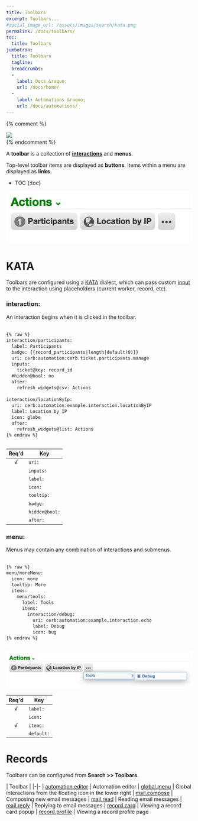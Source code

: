 ```yaml
---
title: Toolbars
excerpt: Toolbars...
#social_image_url: /assets/images/search/kata.png
permalink: /docs/toolbars/
toc:
  title: Toolbars
jumbotron:
  title: Toolbars
  tagline: 
  breadcrumbs:
  -
    label: Docs &raquo;
    url: /docs/home/
  -
    label: Automations &raquo;
    url: /docs/automations/
---
```


{% comment %}
<div class="cerb-screenshot">
<img src="{{page.social_image_url}}" class="screenshot">
</div>
{% endcomment %}

A **toolbar** is a collection of [**interactions**](/docs/interactions/) and **menus**.

Top-level toolbar items are displayed as **buttons**. Items within a menu are displayed as **links**.

* TOC
{:toc}

<div class="cerb-screenshot">
<img src="/assets/images/docs/automations/triggers/interaction.worker/toolbar.png" class="screenshot">
</div>

# KATA

Toolbars are configured using a [KATA](/docs/kata/) dialect, which can pass custom [input](/docs/automations/#inputs) to the interaction using placeholders (current worker, record, etc).

### interaction:

An interaction begins when it is clicked in the toolbar.

<pre>
<code class="language-cerb">
{% raw %}
interaction/participants:
  label: Participants
  badge: {{record_participants|length|default(0)}}
  uri: cerb:automation:cerb.ticket.participants.manage
  inputs:
    ticket@key: record_id
  #hidden@bool: no
  after:
    refresh_widgets@csv: Actions

interaction/locationByIp:
  uri: cerb:automation:example.interaction.locationByIP
  label: Location by IP
  icon: globe
  after:
    refresh_widgets@list: Actions
{% endraw %}
</code>
</pre>

|Req'd|Key|
|:-:|-
|√|`uri:`| The URI of the [interaction.worker](/docs/automations/triggers/interaction.worker/) [automation](/docs/automations/) to start when clicked.
||`inputs:`| The optional [inputs](/docs/automations/#inputs) dictionary for the interaction.
||`label:`| The label to describe the interaction in buttons and menu links. This may be omitted if an icon is provided.
||`icon:`| The optional [icon](/docs/developers/icons/) to display in buttons and menu links. This can be in addition to, or instead of, the label.
||`tooltip:`| If a button only has an icon and not a label, the tooltip can show a label when hovering over it.
||`badge:`| The optional counter to display on buttons.
||`hidden@bool:`| Conditionally determine whether to display this toolbar item or not. For instance, check worker permissions or record fields.
||`after:`| Actions to take when the interaction completes successfully. For instance, a completed interaction on a dashboard can refresh any number of widgets by name to show updated data. Options here depend on the toolbar.

### menu:

Menus may contain any combination of interactions and submenus.

<pre>
<code class="language-cerb">
{% raw %}
menu/moreMenu:
  icon: more
  tooltip: More
  items:
    menu/tools:
      label: Tools
      items:
        interaction/debug:
          uri: cerb:automation:example.interaction.echo
          label: Debug
          icon: bug
{% endraw %}
</code>
</pre>

<div class="cerb-screenshot">
<img src="/assets/images/docs/automations/triggers/interaction.worker/toolbar-menu.png" class="screenshot">
</div>

|Req'd|Key|
|:-:|-
|√|`label:`| The label to describe the menu in buttons and menu links. This may be omitted if an icon is provided.
||`icon:`| The optional [icon](/docs/developers/icons/) to display in buttons and menu links. This can be in addition to, or instead of, the label.
|√|`items:`| A list of [menu](#menu) and [interaction](#interaction) items.
||`default:`| Display a "split" menu button. Clicking on the left-side immediately runs this default [interaction](#interaction) by name. Clicking on the right-side opens a menu of alternative options.

# Records

Toolbars can be configured from **Search >> Toolbars**.

| Toolbar | 
|-|-
| [automation.editor](/docs/toolbars/interactions/automation.editor/) | Automation editor
| [global.menu](/docs/toolbars/interactions/global.menu/) | Global interactions from the floating icon in the lower right
| [mail.compose](/docs/toolbars/interactions/mail.compose/) | Composing new email messages
| [mail.read](/docs/toolbars/interactions/mail.read/) | Reading email messages
| [mail.reply](/docs/toolbars/interactions/mail.reply/) | Replying to email messages
| [record.card](/docs/toolbars/interactions/record.card/) | Viewing a record card popup
| [record.profile](/docs/toolbars/interactions/record.profile/) | Viewing a record profile page


